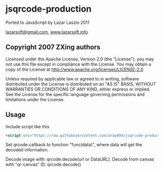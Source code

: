 jsqrcode-production
===================

Ported to JavaScript by Lazar Laszlo 2011 

lazarsoft@gmail.com, www.lazarsoft.info


## Copyright 2007 ZXing authors

Licensed under the Apache License, Version 2.0 (the "License");
you may not use this file except in compliance with the License.
You may obtain a copy of the License at
      http://www.apache.org/licenses/LICENSE-2.0

Unless required by applicable law or agreed to in writing, software
distributed under the License is distributed on an "AS IS" BASIS,
WITHOUT WARRANTIES OR CONDITIONS OF ANY KIND, either express or implied.
See the License for the specific language governing permissions and
limitations under the License.

## Usage

Include script like this
``` html
<script src="https://raw.githubusercontent.com/aray894/jsqrcode-production/master/jsqrcode.min.js"></script>
```

Set qrcode.callback to function "func(data)", where data will get the decoded information.

Decode image with: qrcode.decode(url or DataURL).
Decode from canvas with "qr-canvas" ID: qrcode.decode()
